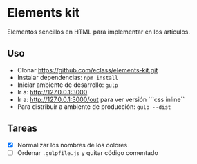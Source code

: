 # Elements kit

Elementos sencillos en HTML para implementar en los artículos.

## Uso

* Clonar https://github.com/eclass/elements-kit.git
* Instalar dependencias: ```npm install```
* Iniciar ambiente de desarrollo: ```gulp```
* Ir a: http://127.0.0.1:3000
* Ir a: http://127.0.0.1:3000/out para ver versión ```css inline``
* Para distribuir a ambiente de producción: ```gulp --dist```

## Tareas

* [x] Normalizar los nombres de los colores
* [ ] Ordenar ```.gulpfile.js``` y quitar código comentado
